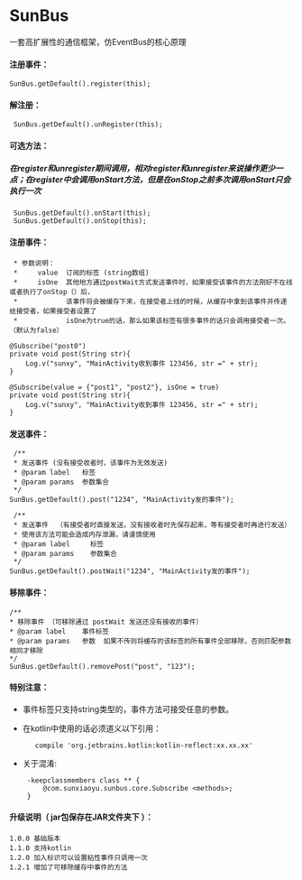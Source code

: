 # SunBus
一套高扩展性的通信框架，仿EventBus的核心原理


#### 注册事件：

    SunBus.getDefault().register(this);

#### 解注册：

     SunBus.getDefault().unRegister(this);

#### 可选方法：
##### 在register和unregister期间调用，相对register和unregister来说操作更少一点；在register中会调用onStart方法，但是在onStop之前多次调用onStart只会执行一次

     SunBus.getDefault().onStart(this);
     SunBus.getDefault().onStop(this);

#### 注册事件：

     * 参数说明：
     *     value  订阅的标签 (string数组)
     *     isOne  其他地方通过postWait方式发送事件时，如果接受该事件的方法刚好不在线或者执行了onStop（）后，
     *            该事件将会被缓存下来，在接受者上线的时候，从缓存中拿到该事件并传递给接受者，如果接受者设置了
     *            isOne为true的话，那么如果该标签有很多事件的话只会调用接受者一次。  （默认为false）

    @Subscribe("post0")
    private void post(String str){
        Log.v("sunxy", "MainActivity收到事件 123456, str =" + str);
    }

    @Subscribe(value = {"post1", "post2"}, isOne = true)
    private void post(String str){
        Log.v("sunxy", "MainActivity收到事件 123456, str =" + str);
    }

#### 发送事件：

     /**
     * 发送事件 (没有接受收者时，该事件为无效发送)
     * @param label   标签
     * @param params  参数集合
     */
    SunBus.getDefault().post("1234", "MainActivity发的事件");

     /**
     * 发送事件  （有接受者时直接发送，没有接收者时先保存起来，等有接受者时再进行发送）
     * 使用该方法可能会造成内存泄漏，请谨慎使用
     * @param label     标签
     * @param params    参数集合
     */
    SunBus.getDefault().postWait("1234", "MainActivity发的事件");

#### 移除事件：

    /**
    * 移除事件 （可移除通过 postWait 发送还没有接收的事件）
    * @param label    事件标签
    * @param params   参数  如果不传则将缓存的该标签的所有事件全部移除，否则匹配参数相同才移除
    */
    SunBus.getDefault().removePost("post", "123");

#### 特别注意：

   * 事件标签只支持string类型的，事件方法可接受任意的参数。
   * 在kotlin中使用的话必须道义以下引用：

            compile 'org.jetbrains.kotlin:kotlin-reflect:xx.xx.xx'
   * 关于混淆:

          -keepclassmembers class ** {
              @com.sunxiaoyu.sunbus.core.Subscribe <methods>;
          }

#### 升级说明（ jar包保存在JAR文件夹下 ）：

    1.0.0 基础版本
    1.1.0 支持kotlin
    1.2.0 加入标识可以设置粘性事件只调用一次
    1.2.1 增加了可移除缓存中事件的方法






